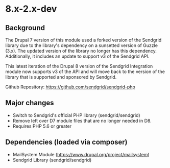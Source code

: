 8.x-2.x-dev
================================================================================

Background
--------------------------------------------------------------------------------
The Drupal 7 version of this module used a forked version of the Sendgrid
library due to the library's dependency on a sunsetted version of Guzzle (3.x).
The updated version of the library no longer has this dependency. Additionally,
it includes an update to support v3 of the Sendgrid API.

This latest iteration of the Drupal 8 version of the Sendgrid Integration
module now supports v3 of the API and will move back to the version of the
library that is supported and sponsored by Sendgrid.

Github Repository:
https://github.com/sendgrid/sendgrid-php

Major changes
--------------------------------------------------------------------------------
* Switch to Sendgrid's official PHP library (sendgrid/sendgrid)
* Remove left over D7 module files that are no longer needed in D8.
* Requires PHP 5.6 or greater

Dependencies (loaded via composer)
--------------------------------------------------------------------------------
* MailSystem Module (https://www.drupal.org/project/mailsystem)
* Sendgrid Library (sendgrid/sendgrid)
